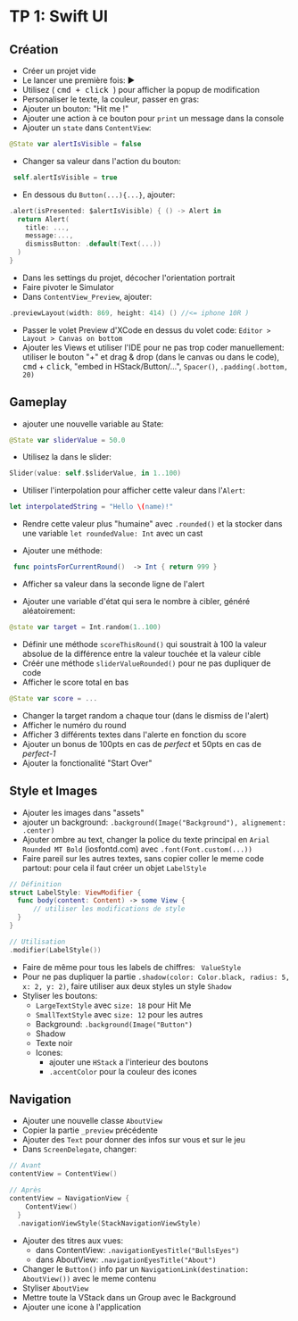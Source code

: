 
# TP 1: Swift UI

## Création
- Créer un projet vide
- Le lancer une première fois: ▶
- Utilisez ( <kbd> cmd + click </kbd> ) pour afficher la popup de modification
- Personaliser le texte, la couleur, passer en gras:
- Ajouter un bouton: "Hit me !"
- Ajouter une action à ce bouton pour `print` un message dans la console
- Ajouter un `state` dans `ContentView`:
```swift
@State var alertIsVisible = false
```
- Changer sa valeur dans l'action du bouton:
```swift
 self.alertIsVisible = true
 ```
- En dessous du `Button(...){...}`, ajouter:
```swift
.alert(isPresented: $alertIsVisible) { () -> Alert in 
  return Alert(
    title: ..., 
    message:..., 
    dismissButton: .default(Text(...))
  )
}
```
- Dans les settings du projet, décocher l'orientation portrait
- Faire pivoter le Simulator
- Dans `ContentView_Preview`, ajouter: 
```swift
.previewLayout(width: 869, height: 414) () //<= iphone 10R )
```
- Passer le volet Preview d'XCode en dessus du volet code: `Editor > Layout > Canvas on bottom`
- Ajouter les Views et utiliser l'IDE pour ne pas trop coder manuellement:
utiliser le bouton "+" et drag & drop (dans le canvas ou dans le code), <kbd>cmd</kbd> + <kbd>click</kbd>, "embed in HStack/Button/...", `Spacer()`, `.padding(.bottom, 20)`
## Gameplay

- ajouter une nouvelle variable au State:
```Swift
@State var sliderValue = 50.0
```
- Utilisez la dans le slider: 
```swift 
Slider(value: self.$sliderValue, in 1..100)
```
- Utiliser l'interpolation pour afficher cette valeur dans l'`Alert`:
```swift
let interpolatedString = "Hello \(name)!"
```
- Rendre cette valeur plus "humaine" avec `.rounded()` et la stocker dans une variable `let roundedValue: Int` avec un cast 

- Ajouter une méthode:
```swift
 func pointsForCurrentRound()  -> Int { return 999 }
```

- Afficher sa valeur dans la seconde ligne de l'alert 

- Ajouter une variable d'état qui sera le nombre à cibler, généré aléatoirement: 
```swift
@state var target = Int.random(1..100)
```
- Définir une méthode `scoreThisRound()` qui soustrait à 100 la valeur absolue de la différence entre la valeur touchée et la valeur cible
- Créér une méthode  `sliderValueRounded()` pour ne pas dupliquer de code
- Afficher le score total en bas
```swift
@State var score = ...
```
- Changer la target random a chaque tour (dans le dismiss de l'alert)
- Afficher le numéro du round
- Afficher 3 différents textes dans l'alerte en fonction du score
- Ajouter un bonus de 100pts en cas de *perfect* et 50pts en cas de *perfect-1*
- Ajouter la fonctionalité "Start Over"

## Style et Images
- Ajouter les images dans "assets"
- ajouter un background: `.background(Image("Background"), alignement: .center)`
- Ajouter ombre au text, changer la police du texte principal en `Arial Rounded MT Bold` (iosfontd.com) avec `.font(Font.custom(...))`
- Faire pareil sur les autres textes, sans copier coller le meme code partout: pour cela il faut créer un objet `LabelStyle`
```swift
// Définition
struct LabelStyle: ViewModifier {
  func body(content: Content) -> some View {
      // utiliser les modifications de style
  }
}

// Utilisation
.modifier(LabelStyle())
```
- Faire de même pour tous les labels de chiffres: ` ValueStyle`
- Pour ne pas dupliquer la partie `.shadow(color: Color.black, radius: 5, x: 2, y: 2)`, faire utiliser aux deux styles un style `Shadow`
- Styliser les boutons: 
  - `LargeTextStyle` avec `size: 18` pour Hit Me
  - `SmallTextStyle` avec `size: 12` pour les autres
  - Background: `.background(Image("Button")`
  - Shadow
  - Texte noir
  - Icones: 
    - ajouter une `HStack` a l'interieur des boutons
    - `.accentColor` pour la couleur des icones

## Navigation
- Ajouter une nouvelle classe `AboutView`
- Copier la partie `_preview` précédente
- Ajouter des `Text` pour donner des infos sur vous et sur le jeu
- Dans `ScreenDelegate`, changer:
```swift
// Avant
contentView = ContentView()

// Après
contentView = NavigationView { 
    ContentView()
  }
  .navigationViewStyle(StackNavigationViewStyle)
```
- Ajouter des titres aux vues:
    - dans ContentView: `.navigationEyesTitle("BullsEyes")`
    - dans AboutView: `.navigationEyesTitle("About")`
- Changer le `Button()` info par un `NavigationLink(destination: AboutView())` avec le meme contenu
- Styliser `AboutView`
- Mettre toute la VStack dans un Group avec le Background
- Ajouter une icone à l'application



